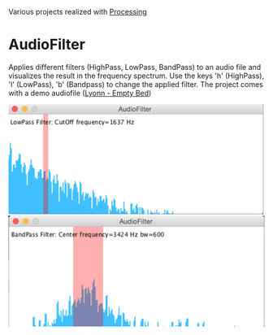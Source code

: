 Various projects realized with [Processing](https://www.processing.org/)

AudioFilter
====================

Applies different filters (HighPass, LowPass, BandPass) to an audio file
and visualizes the result in the frequency spectrum.
Use the keys 'h' (HighPass), 'l' (LowPass), 'b' (Bandpass) to change the applied filter.
The project comes with a demo audiofile ([Lyonn - Empty Bed](https://www.jamendo.com/de/list/a145856/we-ll-light-the-sky))

![Screenshot LowPass filter](https://raw.githubusercontent.com/maxstricker/processing/master/AudioFilter/screenshots/1.png " LowPass filter")
![Screenshot BandPass filter](https://raw.githubusercontent.com/maxstricker/processing/master/AudioFilter/screenshots/2.png " BandPass filter")
